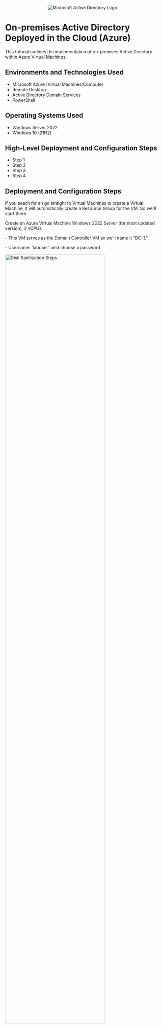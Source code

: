 <p align="center">
<img src="https://i.imgur.com/pU5A58S.png" alt="Microsoft Active Directory Logo"/>
</p>

<h1>On-premises Active Directory Deployed in the Cloud (Azure)</h1>
This tutorial outlines the implementation of on-premises Active Directory within Azure Virtual Machines.<br />


<h2>Environments and Technologies Used</h2>

- Microsoft Azure (Virtual Machines/Compute)
- Remote Desktop
- Active Directory Domain Services
- PowerShell

<h2>Operating Systems Used</h2>

- Windows Server 2022
- Windows 10 (21H2)

<h2>High-Level Deployment and Configuration Steps</h2>

- Step 1
- Step 2
- Step 3
- Step 4

<h2>Deployment and Configuration Steps</h2>

<p>
If you seach for an go straight to Virtual Machines to create a Virtual Machine, it will automatically create a Resource Group for the VM. So we'll start there. 
</p>

<p>
Create an Azure Virtual Machine Windows 2022 Server (for most updated version), 2 vCPUs
</p>
<p>
- This VM serves as the Domain Controller VM so we'll name it "DC-1." 
</p>
<p>
- Username: 'labuser' amd choose a password
</p>

<p>
<img src="https://i.imgur.com/WousP8v.png" height="80%" width="80%" alt="Disk Sanitization Steps"/>
</p>
<p>
<img src="https://i.imgur.com/ApcoWhJ.png" height="80%" width="80%" alt="Disk Sanitization Steps"/>
</p>

<p>
We will also create the guest/user VM simulating an external user logging into the directory. We'll call this VM "Client-1" and it will be on a Windows 10 with at least 2 vcups. We'll use the same username 'labuser' and password for simplicity.
</p>
<p>
<img src="https://i.imgur.com/fHX7ziX.png" height="80%" width="80%" alt="Disk Sanitization Steps"/>
</p>
<p>
<img src="https://i.imgur.com/W4Ehh4S.png" height="80%" width="80%" alt="Disk Sanitization Steps"/>
</p>

<p>
Make sure the virtual network for the Client-1 VM is the same as for the DC-1 VM. For this example the Virtual Network is 'AD-Lab-Vnet.' As your CLient-1 VM is creating, let's change the Networking Interface Controller (NIC) from 'dynamic' to 'static' for the Domain Controller VM. This means whether we turn off the desktop/unplug, the IP Configuration will not change for that server at all. Go to the DC-1 VM -> Networking -> "Networking Interface: dc1164 -> IP Configurations -> Select the IP configuration at bottom -> Click toggle from 'Dynamic' to 'Static' and then click 'Save.'
</p>
<p>
<img src="https://i.imgur.com/oamh45x.png" height="80%" width="80%" alt="Disk Sanitization Steps"/>
</p>
<p>
<img src="https://i.imgur.com/fk1cFq4.png" height="80%" width="80%" alt="Disk Sanitization Steps"/>
</p>
<p>
<img src="https://i.imgur.com/k5ScTLK.png" height="80%" width="80%" alt="Disk Sanitization Steps"/>
</p>
<p>
<img src="https://i.imgur.com/9hyjEuE.png" height="80%" width="80%" alt="Disk Sanitization Steps"/>
</p>
<p>
We now have two virtual machines to simulate the Domain Controller (Admin Capabilities) and Client (user) where we can simulate managing access control, password resets, file-sharing/permissions, etc. as well as see the impact on the user side of Active Directory software capability. 
</p> 
<br />

<h2>Deploy Active Directory</h2>

<p>
Under construction
</p>
